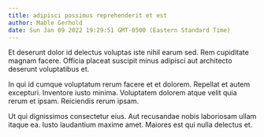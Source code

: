 ```yaml
---
title: adipisci possimus reprehenderit et est
author: Mable Gerhold
date: Sun Jan 09 2022 19:29:51 GMT-0500 (Eastern Standard Time)
---
```

Et deserunt dolor id delectus voluptas iste nihil earum sed. Rem cupiditate magnam facere. Officia placeat suscipit minus adipisci aut architecto deserunt voluptatibus et.

 In qui id cumque voluptatum rerum facere et et dolorem. Repellat et autem excepturi. Inventore iusto minima. Voluptatem dolorem atque velit quia rerum et ipsam. Reiciendis rerum ipsam.

 Ut qui dignissimos consectetur eius. Aut recusandae nobis laboriosam ullam itaque ea. Iusto laudantium maxime amet. Maiores est qui nulla delectus et.